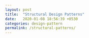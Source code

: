 ```yaml
---
layout: post
title:  "Structural Design Patterns"
date:   2020-01-08 18:56:39 +0530
categories: design-pattern
permalink: /structural-patterns/
---
```


